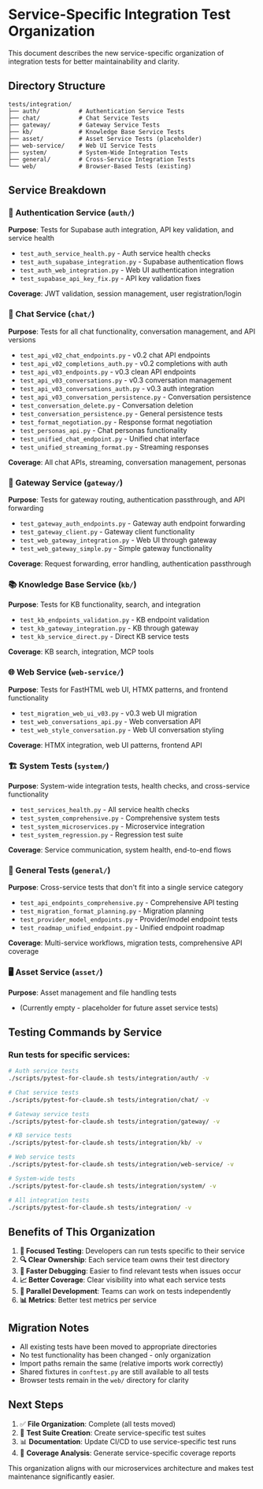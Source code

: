 # Service-Specific Integration Test Organization

This document describes the new service-specific organization of integration tests for better maintainability and clarity.

## Directory Structure

```
tests/integration/
├── auth/           # Authentication Service Tests
├── chat/           # Chat Service Tests  
├── gateway/        # Gateway Service Tests
├── kb/             # Knowledge Base Service Tests
├── asset/          # Asset Service Tests (placeholder)
├── web-service/    # Web UI Service Tests
├── system/         # System-Wide Integration Tests
├── general/        # Cross-Service Integration Tests
└── web/            # Browser-Based Tests (existing)
```

## Service Breakdown

### 🔐 Authentication Service (`auth/`)
**Purpose**: Tests for Supabase auth integration, API key validation, and service health
- `test_auth_service_health.py` - Auth service health checks
- `test_auth_supabase_integration.py` - Supabase authentication flows
- `test_auth_web_integration.py` - Web UI authentication integration
- `test_supabase_api_key_fix.py` - API key validation fixes

**Coverage**: JWT validation, session management, user registration/login

### 💬 Chat Service (`chat/`)
**Purpose**: Tests for all chat functionality, conversation management, and API versions
- `test_api_v02_chat_endpoints.py` - v0.2 chat API endpoints
- `test_api_v02_completions_auth.py` - v0.2 completions with auth
- `test_api_v03_endpoints.py` - v0.3 clean API endpoints  
- `test_api_v03_conversations.py` - v0.3 conversation management
- `test_api_v03_conversations_auth.py` - v0.3 auth integration
- `test_api_v03_conversation_persistence.py` - Conversation persistence
- `test_conversation_delete.py` - Conversation deletion
- `test_conversation_persistence.py` - General persistence tests
- `test_format_negotiation.py` - Response format negotiation
- `test_personas_api.py` - Chat personas functionality
- `test_unified_chat_endpoint.py` - Unified chat interface
- `test_unified_streaming_format.py` - Streaming responses

**Coverage**: All chat APIs, streaming, conversation management, personas

### 🚪 Gateway Service (`gateway/`)
**Purpose**: Tests for gateway routing, authentication passthrough, and API forwarding
- `test_gateway_auth_endpoints.py` - Gateway auth endpoint forwarding
- `test_gateway_client.py` - Gateway client functionality
- `test_web_gateway_integration.py` - Web UI through gateway
- `test_web_gateway_simple.py` - Simple gateway functionality

**Coverage**: Request forwarding, error handling, authentication passthrough

### 📚 Knowledge Base Service (`kb/`)
**Purpose**: Tests for KB functionality, search, and integration
- `test_kb_endpoints_validation.py` - KB endpoint validation
- `test_kb_gateway_integration.py` - KB through gateway
- `test_kb_service_direct.py` - Direct KB service tests

**Coverage**: KB search, integration, MCP tools

### 🌐 Web Service (`web-service/`)
**Purpose**: Tests for FastHTML web UI, HTMX patterns, and frontend functionality
- `test_migration_web_ui_v03.py` - v0.3 web UI migration
- `test_web_conversations_api.py` - Web conversation API
- `test_web_style_conversation.py` - Web UI conversation styling

**Coverage**: HTMX integration, web UI patterns, frontend API

### 🏗️ System Tests (`system/`)
**Purpose**: System-wide integration tests, health checks, and cross-service functionality
- `test_services_health.py` - All service health checks
- `test_system_comprehensive.py` - Comprehensive system tests
- `test_system_microservices.py` - Microservice integration
- `test_system_regression.py` - Regression test suite

**Coverage**: Service communication, system health, end-to-end flows

### 🔄 General Tests (`general/`)
**Purpose**: Cross-service tests that don't fit into a single service category
- `test_api_endpoints_comprehensive.py` - Comprehensive API testing
- `test_migration_format_planning.py` - Migration planning
- `test_provider_model_endpoints.py` - Provider/model endpoint tests
- `test_roadmap_unified_endpoint.py` - Unified endpoint roadmap

**Coverage**: Multi-service workflows, migration tests, comprehensive API coverage

### 🖥️ Asset Service (`asset/`)
**Purpose**: Asset management and file handling tests
- (Currently empty - placeholder for future asset service tests)

## Testing Commands by Service

### Run tests for specific services:
```bash
# Auth service tests
./scripts/pytest-for-claude.sh tests/integration/auth/ -v

# Chat service tests  
./scripts/pytest-for-claude.sh tests/integration/chat/ -v

# Gateway service tests
./scripts/pytest-for-claude.sh tests/integration/gateway/ -v

# KB service tests
./scripts/pytest-for-claude.sh tests/integration/kb/ -v

# Web service tests
./scripts/pytest-for-claude.sh tests/integration/web-service/ -v

# System-wide tests
./scripts/pytest-for-claude.sh tests/integration/system/ -v

# All integration tests
./scripts/pytest-for-claude.sh tests/integration/ -v
```

## Benefits of This Organization

1. **🎯 Focused Testing**: Developers can run tests specific to their service
2. **🔍 Clear Ownership**: Each service team owns their test directory
3. **🚀 Faster Debugging**: Easier to find relevant tests when issues occur
4. **📈 Better Coverage**: Clear visibility into what each service tests
5. **🔄 Parallel Development**: Teams can work on tests independently
6. **📊 Metrics**: Better test metrics per service

## Migration Notes

- All existing tests have been moved to appropriate directories
- No test functionality has been changed - only organization
- Import paths remain the same (relative imports work correctly)
- Shared fixtures in `conftest.py` are still available to all tests
- Browser tests remain in the `web/` directory for clarity

## Next Steps

1. ✅ **File Organization**: Complete (all tests moved)
2. 🔄 **Test Suite Creation**: Create service-specific test suites
3. 📊 **Documentation**: Update CI/CD to use service-specific test runs
4. 🎯 **Coverage Analysis**: Generate service-specific coverage reports

This organization aligns with our microservices architecture and makes test maintenance significantly easier.